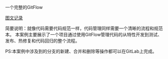 一个完整的GitFlow 

[图文记录][1]

简要说明：就像代码需要代码规范一样，代码管理同样需要一个清晰的流程和规范本。
本案例主要展示了一个项目通过使用GitFlow管理代码的从特性开发到测试、发布、热修复和代码回归的整个流程。

PS:本案例中涉及到的分支的新建、合并和删除等操作都可以在GitLab上完成。

[1]:https://github.com/xbfighting/GitFlowDemo/wiki
